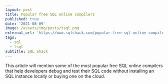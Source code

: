 ```yaml
---
layout: post
title: Popular free SQL online compilers
published: true
date: '2021-08-09'
image: /assets/img/posts/tsql.png
external_url: 'https://www.sqlshack.com/popular-free-sql-online-compilers/'
tags:
  - sql
  - tsql
subtitle: SQL Shack
---
```

This article will mention some of the most popular free SQL online compilers that help developers debug and test their SQL code without installing an SQL instance locally or buying one on the cloud.

